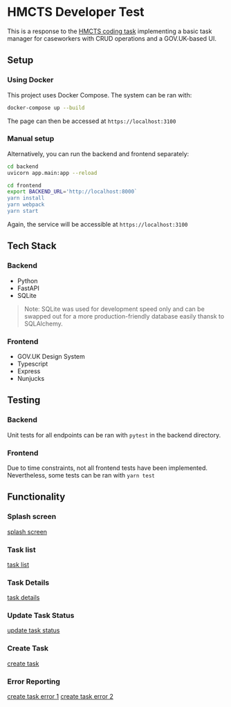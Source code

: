 # HMCTS Developer Test

This is a response to the [HMCTS coding task](https://github.com/hmcts/dts-developer-challenge) implementing a basic task manager for caseworkers with CRUD operations and a GOV.UK-based UI.

## Setup

### Using Docker

This project uses Docker Compose. The system can be ran with:

```bash
docker-compose up --build
```

The page can then be accessed at `https://localhost:3100`

### Manual setup

Alternatively, you can run the backend and frontend separately:

```bash
cd backend
uvicorn app.main:app --reload
```
```bash
cd frontend
export BACKEND_URL='http://localhost:8000`
yarn install
yarn webpack
yarn start
```

Again, the service will be accessible at `https://localhost:3100`

## Tech Stack

### Backend
- Python
- FastAPI
- SQLite
> Note: SQLite was used for development speed only and can be swapped out for a more production-friendly database easily thansk to SQLAlchemy.

### Frontend
- GOV.UK Design System
- Typescript
- Express
- Nunjucks

## Testing

### Backend

Unit tests for all endpoints can be ran with `pytest` in the backend directory.

### Frontend

Due to time constraints, not all frontend tests have been implemented. Nevertheless, some tests can be ran with `yarn test`

## Functionality

### Splash screen

[splash screen](screenshots/splash.png)

### Task list

[task list](screenshots/task-list.png)

### Task Details

[task details](screenshots/task-details.png)

### Update Task Status

[update task status](screenshots/update-task.png)

### Create Task

[create task](screenshots/create-task.png)

### Error Reporting

[create task error 1](screenshots/create-task-error-1.png)
[create task error 2](screenshots/create-task-error-2.png)
